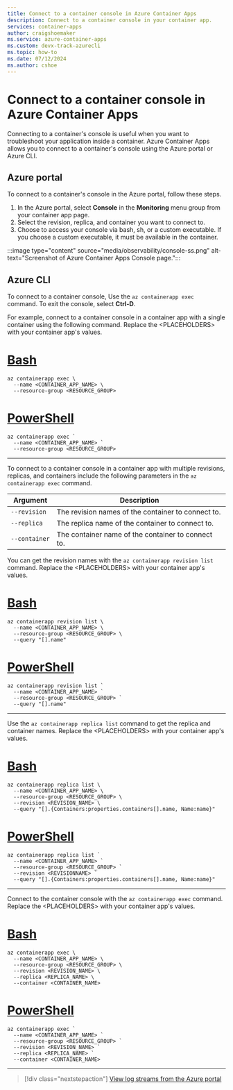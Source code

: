 ```yaml
---
title: Connect to a container console in Azure Container Apps
description: Connect to a container console in your container app.
services: container-apps
author: craigshoemaker
ms.service: azure-container-apps
ms.custom: devx-track-azurecli
ms.topic: how-to
ms.date: 07/12/2024
ms.author: cshoe
---
```



# Connect to a container console in Azure Container Apps

Connecting to a container's console is useful when you want to troubleshoot your application inside a container. Azure Container Apps allows you to connect to a container's console using the Azure portal or Azure CLI.

## Azure portal

To connect to a container's console in the Azure portal, follow these steps.

1. In the Azure portal, select **Console** in the **Monitoring** menu group from your container app page.
1. Select the revision, replica, and container you want to connect to.
1. Choose to access your console via bash, sh, or a custom executable. If you choose a custom executable, it must be available in the container.

:::image type="content" source="media/observability/console-ss.png" alt-text="Screenshot of Azure Container Apps Console page.":::

## Azure CLI

To connect to a container console, Use the `az containerapp exec` command. To exit the console, select **Ctrl-D**.

For example, connect to a container console in a container app with a single container using the following command. Replace the \<PLACEHOLDERS\> with your container app's values.

# [Bash](#tab/bash)

```azurecli
az containerapp exec \
  --name <CONTAINER_APP_NAME> \
  --resource-group <RESOURCE_GROUP>
```

# [PowerShell](#tab/powershell)

```azurecli
az containerapp exec `
  --name <CONTAINER_APP_NAME> `
  --resource-group <RESOURCE_GROUP>
```

---

To connect to a container console in a container app with multiple revisions, replicas, and containers include the  following parameters in the `az containerapp exec` command.

| Argument | Description |
|----------|-------------|
| `--revision` | The revision names of the container to connect to. |
| `--replica` | The replica name of the container to connect to. |
| `--container` | The container name of the container to connect to. |

You can get the revision names with the `az containerapp revision list` command. Replace the \<PLACEHOLDERS\> with your container app's values.

# [Bash](#tab/bash)

```azurecli
az containerapp revision list \
  --name <CONTAINER_APP_NAME> \
  --resource-group <RESOURCE_GROUP> \
  --query "[].name"
```

# [PowerShell](#tab/powershell)

```azurecli
az containerapp revision list `
  --name <CONTAINER_APP_NAME> `
  --resource-group <RESOURCE_GROUP> `
  --query "[].name"
```

---

Use the `az containerapp replica list` command to get the replica and container names. Replace the \<PLACEHOLDERS\> with your container app's values.

# [Bash](#tab/bash)

```azurecli
az containerapp replica list \
  --name <CONTAINER_APP_NAME> \
  --resource-group <RESOURCE_GROUP> \
  --revision <REVISION_NAME> \
  --query "[].{Containers:properties.containers[].name, Name:name}"
```

# [PowerShell](#tab/powershell)

```azurecli
az containerapp replica list `
  --name <CONTAINER_APP_NAME> `
  --resource-group <RESOURCE_GROUP> `
  --revision <REVISIONNAME> `
  --query "[].{Containers:properties.containers[].name, Name:name}"
```

---

Connect to the container console with the `az containerapp exec` command. Replace the \<PLACEHOLDERS\> with your container app's values.

# [Bash](#tab/bash)

```azurecli
az containerapp exec \
  --name <CONTAINER_APP_NAME> \
  --resource-group <RESOURCE_GROUP> \
  --revision <REVISION_NAME> \
  --replica <REPLICA_NAME> \
  --container <CONTAINER_NAME> 
```

# [PowerShell](#tab/powershell)

```azurecli
az containerapp exec `
  --name <CONTAINER_APP_NAME> `
  --resource-group <RESOURCE_GROUP> `
  --revision <REVISION_NAME> `
  --replica <REPLICA_NAME> `
  --container <CONTAINER_NAME> 
```

---

> [!div class="nextstepaction"]
> [View log streams from the Azure portal](log-streaming.md)
